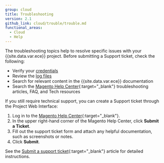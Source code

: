 ```yaml
---
group: cloud
title: Troubleshooting
version: 2.1
github_link: cloud/trouble/trouble.md
functional_areas:
  - Cloud
  - Help
---
```


The troubleshooting topics help to resolve specific issues with your {{site.data.var.ece}} project. Before submitting a Support ticket, check the following:

-  Verify your [credentials]({{page.baseurl}}/cloud/trouble/trouble_ce-creds.html)
-  Review the [log files]({{page.baseurl}}/cloud/live/stage-prod-test.html)
-  Search for relevant content in the {{site.data.var.ece}} documentation
-  Search the [Magento Help Center](https://support.magento.com/hc/en-us){:target="_blank"} troubleshooting articles, FAQ, and Tech resources

If you still require technical support, you can create a Support ticket through the Project Web Interface:

1. Log in to the [Magento Help Center](https://support.magento.com/hc/en-us){:target="_blank"}.
1. In the upper right-hand corner of the Magento Help Center, click **Submit a Ticket**.
1. Fill out the support ticket form and attach any helpful documentation, such as screenshots or notes.
1. Click **Submit**.

See the [Submit a support ticket](https://support.magento.com/hc/en-us/articles/360000913794#submit-ticket){:target="_blank"} article for detailed instructions.